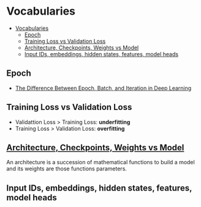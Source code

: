 # Vocabularies

- [Vocabularies](#vocabularies)
  - [Epoch](#epoch)
  - [Training Loss vs Validation Loss](#training-loss-vs-validation-loss)
  - [Architecture, Checkpoints, Weights vs Model](#architecture-checkpoints-weights-vs-model)
  - [Input IDs, embeddings, hidden states, features, model heads](#input-ids-embeddings-hidden-states-features-model-heads)


## Epoch

- [The Difference Between Epoch, Batch, and Iteration in Deep Learning](https://mksaad.wordpress.com/2020/02/07/the-difference-between-epoch-batch-and-iteration-in-deep-learning/)

## Training Loss vs Validation Loss 

- Validattion Loss > Training Loss: **underfitting**
- Training Loss > Validation Loss: **overfitting**

## [Architecture, Checkpoints, Weights vs Model](https://huggingface.co/learn/nlp-course/en/chapter1/4?fw=pt#architecture-vs-checkpoints)

An architecture is a succession of mathematical functions to build a model and its weights are those functions parameters.

## Input IDs, embeddings, hidden states, features, model heads